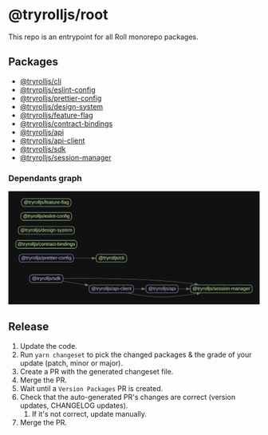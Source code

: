 # @tryrolljs/root

This repo is an entrypoint for all Roll monorepo packages.

## Packages

- [@tryrolljs/cli](./packages/cli)
- [@tryrolljs/eslint-config](./packages/eslint-config)
- [@tryrolljs/prettier-config](./packages/prettier-config)
- [@tryrolljs/design-system](./packages/design-system)
- [@tryrolljs/feature-flag](./packages/feature-flag)
- [@tryrolljs/contract-bindings](./packages/contract-bindings)
- [@tryrolljs/api](./packages/api)
- [@tryrolljs/api-client](./packages/api-client)
- [@tryrolljs/sdk](./packages/sdk)
- [@tryrolljs/session-manager](./packages/session-manager)

### Dependants graph

<div align="center">
<img src="./dependantsgraph.svg">
</div>


## Release

1. Update the code.
2. Run `yarn changeset` to pick the changed packages & the grade of your update (patch, minor or major).
3. Create a PR with the generated changeset file.
4. Merge the PR.
5. Wait until a `Version Packages` PR is created.
6. Check that the auto-generated PR's changes are correct (version updates, CHANGELOG updates).
   1. If it's not correct, update manually.
7. Merge the PR.
